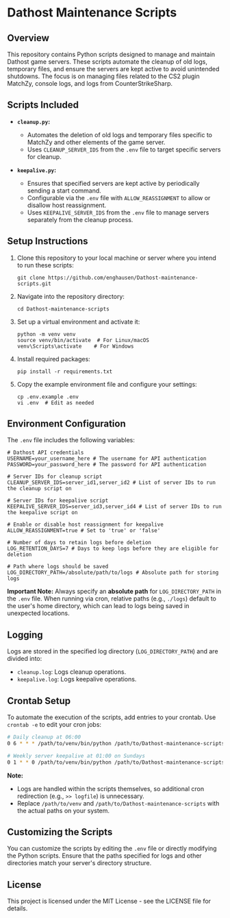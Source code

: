 # Dathost Maintenance Scripts

## Overview
This repository contains Python scripts designed to manage and maintain Dathost game servers. These scripts automate the cleanup of old logs, temporary files, and ensure the servers are kept active to avoid unintended shutdowns. The focus is on managing files related to the CS2 plugin MatchZy, console logs, and logs from CounterStrikeSharp.

## Scripts Included
- **`cleanup.py`:**
  - Automates the deletion of old logs and temporary files specific to MatchZy and other elements of the game server.
  - Uses `CLEANUP_SERVER_IDS` from the `.env` file to target specific servers for cleanup.

- **`keepalive.py`:**
  - Ensures that specified servers are kept active by periodically sending a start command.
  - Configurable via the `.env` file with `ALLOW_REASSIGNMENT` to allow or disallow host reassignment.
  - Uses `KEEPALIVE_SERVER_IDS` from the `.env` file to manage servers separately from the cleanup process.

## Setup Instructions
1. Clone this repository to your local machine or server where you intend to run these scripts:
   ```
   git clone https://github.com/enghausen/Dathost-maintenance-scripts.git
   ```
2. Navigate into the repository directory:
   ```
   cd Dathost-maintenance-scripts
   ```
3. Set up a virtual environment and activate it:
   ```
   python -m venv venv
   source venv/bin/activate  # For Linux/macOS
   venv\Scripts\activate    # For Windows
   ```
4. Install required packages:
   ```
   pip install -r requirements.txt
   ```
5. Copy the example environment file and configure your settings:
   ```
   cp .env.example .env
   vi .env  # Edit as needed
   ```

## Environment Configuration
The `.env` file includes the following variables:
```
# Dathost API credentials
USERNAME=your_username_here # The username for API authentication
PASSWORD=your_password_here # The password for API authentication

# Server IDs for cleanup script
CLEANUP_SERVER_IDS=server_id1,server_id2 # List of server IDs to run the cleanup script on

# Server IDs for keepalive script
KEEPALIVE_SERVER_IDS=server_id3,server_id4 # List of server IDs to run the keepalive script on

# Enable or disable host reassignment for keepalive
ALLOW_REASSIGNMENT=true # Set to 'true' or 'false'

# Number of days to retain logs before deletion
LOG_RETENTION_DAYS=7 # Days to keep logs before they are eligible for deletion

# Path where logs should be saved
LOG_DIRECTORY_PATH=/absolute/path/to/logs # Absolute path for storing logs
```

**Important Note:**
Always specify an **absolute path** for `LOG_DIRECTORY_PATH` in the `.env` file. When running via cron, relative paths (e.g., `./logs`) default to the user's home directory, which can lead to logs being saved in unexpected locations.

## Logging
Logs are stored in the specified log directory (`LOG_DIRECTORY_PATH`) and are divided into:
- `cleanup.log`: Logs cleanup operations.
- `keepalive.log`: Logs keepalive operations.

## Crontab Setup
To automate the execution of the scripts, add entries to your crontab. Use `crontab -e` to edit your cron jobs:

```bash
# Daily cleanup at 06:00
0 6 * * * /path/to/venv/bin/python /path/to/Dathost-maintenance-scripts/cleanup.py

# Weekly server keepalive at 01:00 on Sundays
0 1 * * 0 /path/to/venv/bin/python /path/to/Dathost-maintenance-scripts/keepalive.py
```

**Note:**
- Logs are handled within the scripts themselves, so additional cron redirection (e.g., `>> logfile`) is unnecessary.
- Replace `/path/to/venv` and `/path/to/Dathost-maintenance-scripts` with the actual paths on your system.

## Customizing the Scripts
You can customize the scripts by editing the `.env` file or directly modifying the Python scripts. Ensure that the paths specified for logs and other directories match your server's directory structure.

## License
This project is licensed under the MIT License - see the LICENSE file for details.

